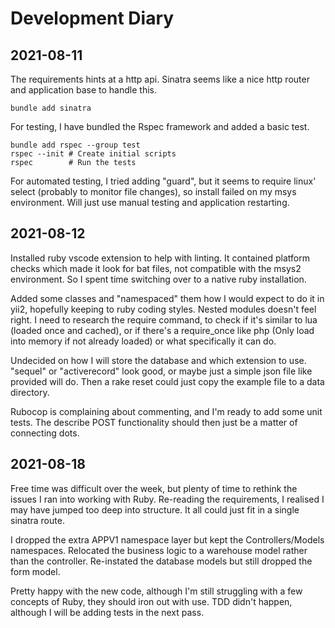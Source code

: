 Development Diary
=================

2021-08-11
----------

The requirements hints at a http api. Sinatra seems like a nice http router and application base to handle this.
```
bundle add sinatra
```

For testing, I have bundled the Rspec framework and added a basic test.
```
bundle add rspec --group test
rspec --init # Create initial scripts
rspec        # Run the tests
```

For automated testing, I tried adding "guard", but it seems to require linux' select (probably to monitor file changes), so install failed on my msys environment.
Will just use manual testing and application restarting.

2021-08-12
----------

Installed ruby vscode extension to help with linting. It contained platform checks which made it look for bat files, not compatible with the msys2 environment. So I spent time switching over to a native ruby installation.

Added some classes and "namespaced" them how I would expect to do it in yii2, hopefully keeping to ruby coding styles. Nested modules doesn't feel right. I need to research the require command, to check if it's similar to lua (loaded once and cached), or if there's a require_once like php (Only load into memory if not already loaded) or what specifically it can do.

Undecided on how I will store the database and which extension to use. "sequel" or "activerecord" look good, or maybe just a simple json file like provided will do. Then a rake reset could just copy the example file to a data directory.

Rubocop is complaining about commenting, and I'm ready to add some unit tests. The describe POST functionality should then just be a matter of connecting dots.

2021-08-18
----------

Free time was difficult over the week, but plenty of time to rethink the issues I ran into working with Ruby. Re-reading the requirements, I realised I may have jumped too deep into structure. It all could just fit in a single sinatra route.

I dropped the extra APPV1 namespace layer but kept the Controllers/Models namespaces. Relocated the business logic to a warehouse model rather than the controller. Re-instated the database models but still dropped the form model.

Pretty happy with the new code, although I'm still struggling with a few concepts of Ruby, they should iron out with use. TDD didn't happen, although I will be adding tests in the next pass.
